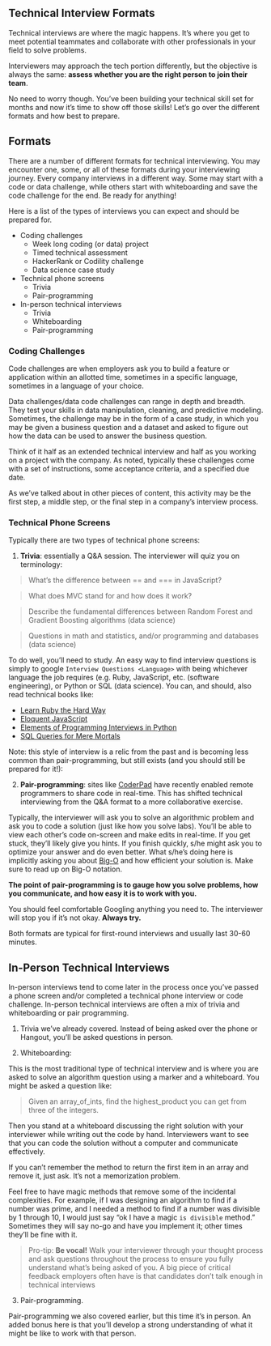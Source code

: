 ## Technical Interview Formats

Technical interviews are where the magic happens. It’s where you get to meet potential teammates and collaborate with other professionals in your field to solve problems. 

Interviewers may approach the tech portion differently, but the objective is always the same: **assess whether you are the right person to join their team**.

No need to worry though. You’ve been building your technical skill set for months and now it’s time to show off those skills! Let’s go over the different formats and how best to prepare. 

## Formats

There are a number of different formats for technical interviewing. You may encounter one, some, or all of these formats during your interviewing journey. Every company interviews in a different way. Some may start with a code or data challenge, while others start with whiteboarding and save the code challenge for the end. Be ready for anything! 

Here is a list of the types of interviews you can expect and should be prepared for.

- Coding challenges
  - Week long coding (or data) project
  - Timed technical assessment
  - HackerRank or Codility challenge
  - Data science case study 
- Technical phone screens
  - Trivia
  - Pair-programming
- In-person technical interviews
  - Trivia
  - Whiteboarding
  - Pair-programming

### Coding Challenges

Code challenges are when employers ask you to build a feature or application within an allotted time, sometimes in a specific language, sometimes in a language of your choice. 

Data challenges/data code challenges can range in depth and breadth. They test your skills in data manipulation, cleaning, and predictive modeling. Sometimes, the challenge may be in the form of a case study, in which you may be given a business question and a dataset and asked to figure out how the data can be used to answer the business question.

Think of it half as an extended technical interview and half as you working on a project with the company. As noted, typically these challenges come with a set of instructions, some acceptance criteria, and a specified due date.

As we’ve talked about in other pieces of content, this activity may be the first step, a middle step, or the final step in a company’s interview process.

### Technical Phone Screens

Typically there are two types of technical phone screens:

1. **Trivia**: essentially a Q&A session. The interviewer will quiz you on terminology:

> What’s the difference between == and === in JavaScript?

> What does MVC stand for and how does it work?

> Describe the fundamental differences between Random Forest and Gradient Boosting algorithms (data science)

> Questions in math and statistics, and/or programming and databases (data science)

To do well, you’ll need to study. An easy way to find interview questions is simply to google `Interview Questions <Language>` with <language> being whichever language the job requires (e.g. Ruby, JavaScript, etc. (software engineering), or Python or SQL (data science). You can, and should, also read technical books like:

- [Learn Ruby the Hard Way](http://learnrubythehardway.org/book/)
- [Eloquent JavaScript](http://eloquentjavascript.net/)
- [Elements of Programming Interviews in Python](https://www.amazon.com/Elements-Programming-Interviews-Python-Insiders/dp/1537713949/ref=asc_df_1537713949/?tag=hyprod-20&linkCode=df0&hvadid=312176709100&hvpos=1o2&hvnetw=g&hvrand=3383134905107389710&hvpone=&hvptwo=&hvqmt=&hvdev=c&hvdvcmdl=&hvlocint=&hvlocphy=9008180&hvtargid=pla-312217120756&psc=1&tag=&ref=&adgrpid=60258872537&hvpone=&hvptwo=&hvadid=312176709100&hvpos=1o2&hvnetw=g&hvrand=3383134905107389710&hvqmt=&hvdev=c&hvdvcmdl=&hvlocint=&hvlocphy=9008180&hvtargid=pla-312217120756)
- [SQL Queries for Mere Mortals](https://www.amazon.com/SQL-Queries-Mere-Mortals-Hands/dp/0321992474)

Note: this style of interview is a relic from the past and is becoming less common than pair-programming, but still exists (and you should still be prepared for it!):

2. **Pair-programming**: sites like [CoderPad](https://coderpad.io/) have recently enabled remote programmers to share code in real-time. This has shifted technical interviewing from the Q&A format to a more collaborative exercise.

Typically, the interviewer will ask you to solve an algorithmic problem and ask you to code a solution (just like how you solve labs). You’ll be able to view each other’s code on-screen and make edits in real-time. If you get stuck, they’ll likely give you hints. If you finish quickly, s/he might ask you to optimize your answer and do even better. What s/he’s doing here is implicitly asking you about [Big-O](https://www.interviewcake.com/article/java/big-o-notation-time-and-space-complexity) and how efficient your solution is. Make sure to read up on Big-O notation.

**The point of pair-programming is to gauge how you solve problems, how you communicate, and how easy it is to work with you.**

You should feel comfortable Googling anything you need to. The interviewer will stop you if it’s not okay. **Always try.** 

Both formats are typical for first-round interviews and usually last 30-60 minutes.

## In-Person Technical Interviews

In-person interviews tend to come later in the process once you’ve passed a phone screen and/or completed a technical phone interview or code challenge.  In-person technical interviews are often a mix of trivia and whiteboarding or pair programming.

1. Trivia we’ve already covered. Instead of being asked over the phone or Hangout, you’ll be asked questions in person. 

2. Whiteboarding:

This is the most traditional type of technical interview and is where you are asked to solve an algorithm question using a marker and a whiteboard. You might be asked a question like: 
> Given an array_of_ints, find the highest_product you can get from three of the integers.

Then you stand at a whiteboard discussing the right solution with your interviewer while writing out the code by hand. Interviewers want to see that you can code the solution without a computer and communicate effectively. 

If you can’t remember the method to return the first item in an array and remove it, just ask. It’s not a memorization problem.

Feel free to have magic methods that remove some of the incidental complexities. For example, if I was designing an algorithm to find if a number was prime, and I needed a method to find if a number was divisible by 1 through 10, I would just say “ok I have a magic `is divisible` method.” Sometimes they will say no-go and have you implement it; other times they’ll be fine with it.

> Pro-tip: **Be vocal!** Walk your interviewer through your thought process and ask questions throughout the process to ensure you fully understand what’s being asked of you. A big piece of critical feedback employers often have is that candidates don’t talk enough in technical interviews 

3. Pair-programming.

Pair-programming we also covered earlier, but this time it’s in person. An added bonus here is that you’ll develop a strong understanding of what it might be like to work with that person. 
